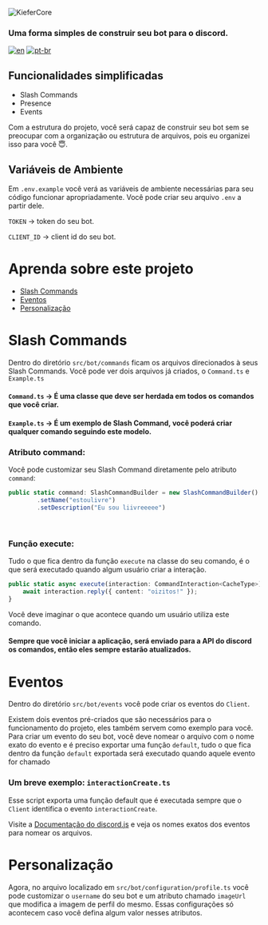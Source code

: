 ![KieferCore](https://i.imgur.com/4jGNrCa.jpeg)
### Uma forma simples de construir seu bot para o discord.

[![en](https://img.shields.io/badge/lang-en-red.svg)](https://github.com/gabrieldasnevespinheiro/kiefercore/blob/main/README.md)
[![pt-br](https://img.shields.io/badge/lang-pt--br-green.svg)](https://github.com/gabrieldasnevespinheiro/kiefercore/blob/main/README.pt-br.md)

## Funcionalidades simplificadas

- Slash Commands
- Presence
- Events
<p>Com a estrutura do projeto, você será capaz de construir seu bot sem se preocupar com a organização ou estrutura de arquivos, pois eu organizei isso para você 😇.</p>

## Variáveis de Ambiente

Em `.env.example` você verá as variáveis de ambiente necessárias para seu código funcionar apropriadamente. Você pode criar seu arquivo `.env` a partir dele.

`TOKEN` → token do seu bot.

`CLIENT_ID` → client id do seu bot.

# Aprenda sobre este projeto

* [Slash Commands](#slash-commands)
* [Eventos](#eventos)
* [Personalização](#personalização)


# Slash Commands
<span>Dentro do diretório `src/bot/commands` ficam os arquivos direcionados à seus Slash Commands.
Você pode ver dois arquivos já criados, o `Command.ts` e `Example.ts`</span>

#### `Command.ts` → É uma classe que deve ser herdada em todos os comandos que você criar.
#### `Example.ts` → É um exemplo de Slash Command, você poderá criar qualquer comando seguindo este modelo.

### Atributo command:
<span>Você pode customizar seu Slash Command diretamente pelo atributo `command`:</span>
```typescript 
public static command: SlashCommandBuilder = new SlashCommandBuilder()
        .setName("estoulivre")
        .setDescription("Eu sou liivreeeee")
```
<br>

### Função execute:
<span>Tudo o que fica dentro da função `execute` na classe do seu comando, é o que será executado quando algum usuário criar a interação.</span>
```typescript
public static async execute(interaction: CommandInteraction<CacheType>) {
    await interaction.reply({ content: "oizitos!" });
}
```
<span>Você deve imaginar o que acontece quando um usuário utiliza este comando.</span>

#### Sempre que você iniciar a aplicação, será enviado para a API do discord os comandos, então eles sempre estarão atualizados.

# Eventos
<span>Dentro do diretório `src/bot/events` você pode criar os eventos do `Client`.</span>

<span>Existem dois eventos pré-criados que são necessários para o funcionamento do projeto, eles também servem como exemplo para você. Para criar um evento do seu bot, você deve nomear o arquivo com o nome exato do evento e é preciso exportar uma função `default`, tudo o que fica dentro da função `default` exportada será executado quando aquele evento for chamado</span>

### Um breve exemplo: `interactionCreate.ts`
Esse script exporta uma função default que é executada sempre que o `Client` identifica o evento `interactionCreate`.

Visite a [Documentação do discord.js](https://discord.js.org/docs/packages/discord.js/14.14.1/Events:Enum) e veja os nomes exatos dos eventos para nomear os arquivos.

# Personalização
Agora, no arquivo localizado em `src/bot/configuration/profile.ts` você pode customizar o `username` do seu bot e um atributo chamado `imageUrl` que modifica a imagem de perfil do mesmo. Essas configurações só acontecem caso você defina algum valor nesses atributos.